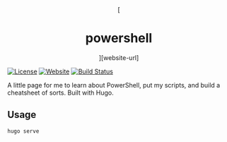 <div align="center">
    [<h1>powershell</h1>][website-url]
</div>

[![License][license-badge]][license-url]
[![Website][website-badge]][website-url]
[![Build Status][build-badge]][latest-url]

A little page for me to learn about PowerShell, put my scripts, and build a cheatsheet of sorts. Built with Hugo.

## Usage

```bash
hugo serve
```

[repo-url]: https://github.com/Xevion/powershell/
[website-url]: https://xevion.github.io/powershell/
[license-url]: https://github.com/Xevion/powershell/blob/master/LICENSE
[latest-url]: https://github.com/Xevion/powershell/commit/master

[license-badge]: https://img.shields.io/github/license/Xevion/powershell
[website-badge]: https://img.shields.io/badge/builtwith-hugo-blue
[build-badge]: https://github.com/Xevion/powershell/actions/workflows/gh-pages.yml/badge.svg